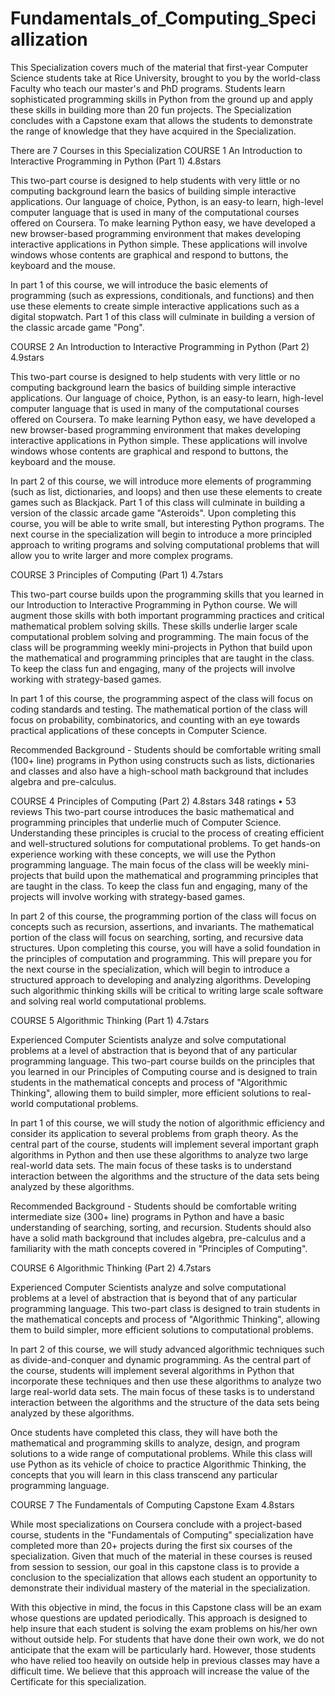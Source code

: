 # Fundamentals_of_Computing_Speciallization
This Specialization covers much of the material that first-year Computer Science students take at Rice University, brought to you by the world-class Faculty who teach our master's and PhD programs. Students learn sophisticated programming skills in Python from the ground up and apply these skills in building more than 20 fun projects.  The Specialization concludes with a Capstone exam that allows the students to demonstrate the range of knowledge that they have acquired in the Specialization.

There are 7 Courses in this Specialization
COURSE
1
An Introduction to Interactive Programming in Python (Part 1)
4.8stars

This two-part course is designed to help students with very little or no computing background learn the basics of building simple interactive applications. Our language of choice, Python, is an easy-to learn, high-level computer language that is used in many of the computational courses offered on Coursera. To make learning Python easy, we have developed a new browser-based programming environment that makes developing interactive applications in Python simple. These applications will involve windows whose contents are graphical and respond to buttons, the keyboard and the mouse.

In part 1 of this course, we will introduce the basic elements of programming (such as expressions, conditionals, and functions) and then use these elements to create simple interactive applications such as a digital stopwatch.  Part 1 of this class will culminate in building a version of the classic arcade game "Pong".

COURSE
2
An Introduction to Interactive Programming in Python (Part 2)
4.9stars

This two-part course is designed to help students with very little or no computing background learn the basics of building simple interactive applications. Our language of choice, Python, is an easy-to learn, high-level computer language that is used in many of the computational courses offered on Coursera. To make learning Python easy, we have developed a new browser-based programming environment that makes developing interactive applications in Python simple. These applications will involve windows whose contents are graphical and respond to buttons, the keyboard and the mouse.

In part 2 of this course, we will introduce more elements of programming (such as list, dictionaries, and loops) and then use these elements to create games such as Blackjack.  Part 1 of this class will culminate in building a version of the classic arcade game "Asteroids".  Upon completing this course, you will be able to write small, but interesting Python programs.  The next course in the specialization will begin to introduce a more principled approach to writing programs and solving computational problems that will allow you to write larger and more complex programs.

COURSE
3
Principles of Computing (Part 1)
4.7stars

This two-part course builds upon the programming skills that you learned in our Introduction to Interactive Programming in Python course.  We will augment those skills with both important programming practices and critical mathematical problem solving skills.  These skills underlie larger scale computational problem solving and programming. The main focus of the class will be programming weekly mini-projects in Python that build upon the mathematical and programming principles that are taught in the class. To keep the class fun and engaging, many of the projects will involve working with strategy-based games.

In part 1 of this course, the programming aspect of the class will focus on coding standards and testing.  The mathematical portion of the class will focus on probability, combinatorics, and counting with an eye towards practical applications of these concepts in Computer Science.  

Recommended Background - Students should be comfortable writing small (100+ line) programs in Python using constructs such as lists, dictionaries and classes and also have a high-school math background that includes algebra and pre-calculus.

COURSE
4
Principles of Computing (Part 2)
4.8stars
348 ratings
•
53 reviews
This two-part course introduces the basic mathematical and programming principles that underlie much of Computer Science. Understanding these principles is crucial to the process of creating efficient and well-structured solutions for computational problems.  To get hands-on experience working with these concepts, we will use the Python programming language. The main focus of the class will be weekly mini-projects that build upon the mathematical and programming principles that are taught in the class. To keep the class fun and engaging, many of the projects will involve working with strategy-based games.

In part 2 of this course,  the programming portion of the class will focus on concepts such as recursion, assertions, and invariants. The mathematical portion of the class will focus on searching, sorting, and recursive data structures.  Upon completing this course, you will have a solid foundation in the principles of computation and programming.  This will prepare you for the next course in the specialization, which will begin to introduce a structured approach to developing and analyzing algorithms.  Developing such algorithmic thinking skills will be critical to writing large scale software and solving real world computational problems.

COURSE
5
Algorithmic Thinking (Part 1)
4.7stars

Experienced Computer Scientists analyze and solve computational problems at a level of abstraction that is beyond that of any particular programming language.  This two-part course builds on the principles that you learned in our Principles of Computing course and is designed to train students in the mathematical concepts and process of "Algorithmic Thinking", allowing them to build simpler, more efficient solutions to real-world computational problems.

In part 1 of this course, we will study the notion of algorithmic efficiency and consider its application to several problems from graph theory.  As the central part of the course, students will implement several important graph algorithms in Python and then use these algorithms to analyze two large real-world data sets.  The main focus of these tasks is to understand interaction between the algorithms and the structure of the data sets being analyzed by these algorithms.

Recommended Background - Students should be comfortable writing intermediate size  (300+ line) programs in Python and have a basic understanding of searching, sorting, and recursion. Students should also have a solid math background that includes algebra, pre-calculus and a familiarity with the math concepts covered in "Principles of Computing".

COURSE
6
Algorithmic Thinking (Part 2)
4.7stars

Experienced Computer Scientists analyze and solve computational problems at a level of abstraction that is beyond that of any particular programming language.  This two-part class is designed to train students in the mathematical concepts and process of "Algorithmic Thinking", allowing them to build simpler, more efficient solutions to computational problems.

In part 2 of this course, we will study advanced algorithmic techniques such as divide-and-conquer and dynamic programming.  As the central part of the course, students will implement several algorithms in Python that incorporate these techniques and then use these algorithms to analyze two large real-world data sets.  The main focus of these tasks is to understand interaction between the algorithms and the structure of the data sets being analyzed by these algorithms.

Once students have completed this class, they will have both the mathematical and programming skills to analyze, design, and program solutions to a wide range of computational problems.  While this class will use Python as its vehicle of choice to practice Algorithmic Thinking, the concepts that you will learn in this class transcend any particular programming language.

COURSE
7
The Fundamentals of Computing Capstone Exam
4.8stars

While most specializations on Coursera conclude with a project-based course, students in the "Fundamentals of Computing" specialization have completed more than 20+ projects during the first six courses of the specialization. Given that much of the material in these courses is reused from session to session, our goal in this capstone class is to provide a conclusion to the specialization that allows each student an opportunity to demonstrate their individual mastery of the material in the specialization.

With this objective in mind, the focus in this Capstone class will be an exam whose questions are updated periodically. This approach is designed to help insure that each student is solving the exam problems on his/her own without outside help. For students that have done their own work, we do not anticipate that the exam will be particularly hard. However, those students who have relied too heavily on outside help in previous classes may have a difficult time. We believe that this approach will increase the value of the Certificate for this specialization.
